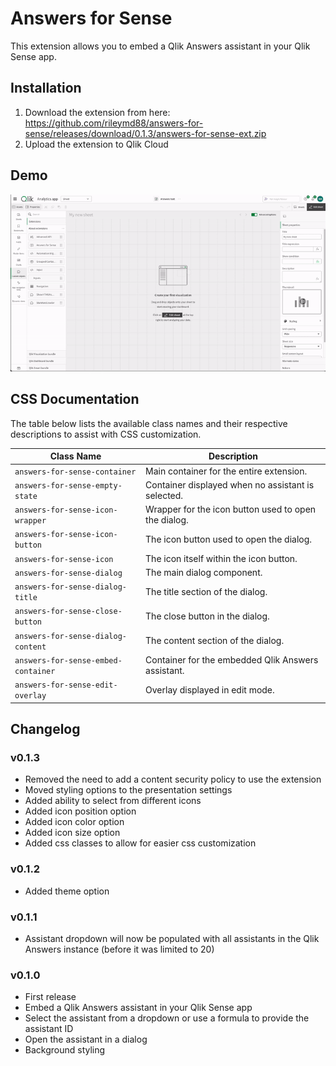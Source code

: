 # Answers for Sense

This extension allows you to embed a Qlik Answers assistant in your Qlik Sense app.

## Installation
1. Download the extension from here: https://github.com/rileymd88/answers-for-sense/releases/download/0.1.3/answers-for-sense-ext.zip
2. Upload the extension to Qlik Cloud

## Demo

![Demo](./imgs/Intro.gif)

## CSS Documentation
The table below lists the available class names and their respective descriptions to assist with CSS customization.

| Class Name | Description |
|------------|-------------|
| `answers-for-sense-container` | Main container for the entire extension. |
| `answers-for-sense-empty-state` | Container displayed when no assistant is selected. |
| `answers-for-sense-icon-wrapper` | Wrapper for the icon button used to open the dialog. |
| `answers-for-sense-icon-button` | The icon button used to open the dialog. |
| `answers-for-sense-icon` | The icon itself within the icon button. |
| `answers-for-sense-dialog` | The main dialog component. |
| `answers-for-sense-dialog-title` | The title section of the dialog. |
| `answers-for-sense-close-button` | The close button in the dialog. |
| `answers-for-sense-dialog-content` | The content section of the dialog. |
| `answers-for-sense-embed-container` | Container for the embedded Qlik Answers assistant. |
| `answers-for-sense-edit-overlay` | Overlay displayed in edit mode. |

## Changelog

### v0.1.3
- Removed the need to add a content security policy to use the extension
- Moved styling options to the presentation settings
- Added ability to select from different icons
- Added icon position option
- Added icon color option
- Added icon size option
- Added css classes to allow for easier css customization

### v0.1.2
- Added theme option

### v0.1.1
- Assistant dropdown will now be populated with all assistants in the Qlik Answers instance (before it was limited to 20)

### v0.1.0
- First release
- Embed a Qlik Answers assistant in your Qlik Sense app
- Select the assistant from a dropdown or use a formula to provide the assistant ID
- Open the assistant in a dialog
- Background styling